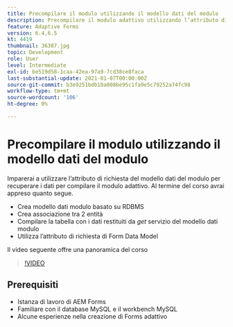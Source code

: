 ```yaml
---
title: Precompilare il modulo utilizzando il modello dati del modulo
description: Precompilare il modulo adattivo utilizzando l’attributo di richiesta del modello di dati del modulo
feature: Adaptive Forms
version: 6.4,6.5
kt: 4419
thumbnail: 36387.jpg
topic: Development
role: User
level: Intermediate
exl-id: be519d58-1caa-42ea-97a9-7cd38ce8faca
last-substantial-update: 2021-01-07T00:00:00Z
source-git-commit: b3e9251bdb18a008be95c1fa9e5c79252a74fc98
workflow-type: tm+mt
source-wordcount: '106'
ht-degree: 0%

---
```


# Precompilare il modulo utilizzando il modello dati del modulo

Imparerai a utilizzare l’attributo di richiesta del modello dati del modulo per recuperare i dati per compilare il modulo adattivo.
Al termine del corso avrai appreso quanto segue.

* Crea modello dati modulo basato su RDBMS
* Crea associazione tra 2 entità
* Compilare la tabella con i dati restituiti da _get_ servizio del modello dati modulo
* Utilizza l’attributo di richiesta di Form Data Model

Il video seguente offre una panoramica del corso
>[!VIDEO](https://video.tv.adobe.com/v/36387?quality=12&learn=on)

## Prerequisiti

* Istanza di lavoro di AEM Forms
* Familiare con il database MySQL e il workbench MySQL
* Alcune esperienze nella creazione di Forms adattivo

